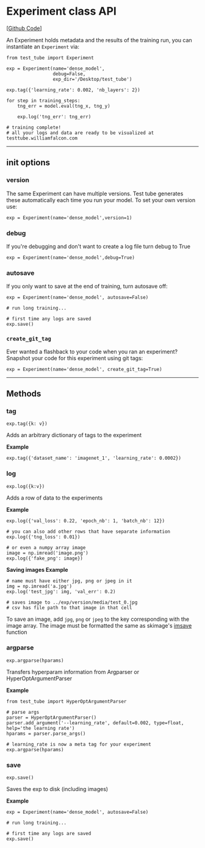# Experiment class API   

[[Github Code](https://github.com/williamFalcon/test-tube/blob/master/test_tube/log.py)]    

An Experiment holds metadata and the results of the training run, you
can instantiate an `Experiment` via:

``` {.python}
from test_tube import Experiment

exp = Experiment(name='dense_model',
                 debug=False,
                 exp_dir='/Desktop/test_tube')

exp.tag({'learning_rate': 0.002, 'nb_layers': 2})

for step in training_steps:
    tng_err = model.eval(tng_x, tng_y)

    exp.log('tng_err': tng_err)

# training complete!
# all your logs and data are ready to be visualized at testtube.williamfalcon.com
```

------------------------------------------------------------------------

## init options

### version

The same Experiment can have multiple versions. Test tube generates
these automatically each time you run your model. To set your own
version use:

``` {.python}
exp = Experiment(name='dense_model',version=1)
```

### debug

If you're debugging and don't want to create a log file turn debug to
True

``` {.python}
exp = Experiment(name='dense_model',debug=True)
```

### autosave

If you only want to save at the end of training, turn autosave off:

``` {.python}
exp = Experiment(name='dense_model', autosave=False)

# run long training...

# first time any logs are saved
exp.save()
```

### `create_git_tag`

Ever wanted a flashback to your code when you ran an experiment?
Snapshot your code for this experiment using git tags:

``` {.python}
exp = Experiment(name='dense_model', create_git_tag=True)
```

------------------------------------------------------------------------

## Methods

### tag

``` {.python}
exp.tag({k: v})
```

Adds an arbitrary dictionary of tags to the experiment

**Example**

``` {.python}
exp.tag({'dataset_name': 'imagenet_1', 'learning_rate': 0.0002})
```

### log

``` {.python}
exp.log({k:v})
```

Adds a row of data to the experiments

**Example**

``` {.python}
exp.log({'val_loss': 0.22, 'epoch_nb': 1, 'batch_nb': 12})

# you can also add other rows that have separate information
exp.log({'tng_loss': 0.01})

# or even a numpy array image
image = np.imread('image.png')
exp.log({'fake_png': image})
```

**Saving images Example**

``` {.python}
# name must have either jpg, png or jpeg in it
img = np.imread('a.jpg')
exp.log('test_jpg': img, 'val_err': 0.2)

# saves image to ../exp/version/media/test_0.jpg
# csv has file path to that image in that cell
```

To save an image, add `jpg`, `png` or `jpeg` to the key corresponding
with the image array. The image must be formatted the same as skimage's
[imsave](http://scikit-image.org/docs/dev/api/skimage.io.html#skimage.io.imsave)
function

### argparse

``` {.python}
exp.argparse(hparams)
```

Transfers hyperparam information from Argparser or
HyperOptArgumentParser

**Example**

``` {.python}
from test_tube import HyperOptArgumentParser

# parse args
parser = HyperOptArgumentParser()
parser.add_argument('--learning_rate', default=0.002, type=float, help='the learning rate')
hparams = parser.parse_args()

# learning_rate is now a meta tag for your experiment
exp.argparse(hparams)
```

### save

``` {.python}
exp.save()
```

Saves the exp to disk (including images)

**Example**

``` {.python}
exp = Experiment(name='dense_model', autosave=False)

# run long training...

# first time any logs are saved
exp.save()
```
